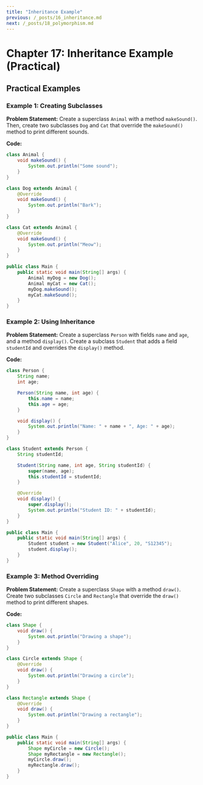 ```yaml
---
title: "Inheritance Example"
previous: /_posts/16_inheritance.md
next: /_posts/18_polymorphism.md
---
```

# Chapter 17: Inheritance Example (Practical)

## Practical Examples

### Example 1: Creating Subclasses

**Problem Statement:**
Create a superclass `Animal` with a method `makeSound()`. Then, create two subclasses `Dog` and `Cat` that override the `makeSound()` method to print different sounds.

**Code:**
```java
class Animal {
    void makeSound() {
        System.out.println("Some sound");
    }
}

class Dog extends Animal {
    @Override
    void makeSound() {
        System.out.println("Bark");
    }
}

class Cat extends Animal {
    @Override
    void makeSound() {
        System.out.println("Meow");
    }
}

public class Main {
    public static void main(String[] args) {
        Animal myDog = new Dog();
        Animal myCat = new Cat();
        myDog.makeSound();
        myCat.makeSound();
    }
}
```

### Example 2: Using Inheritance

**Problem Statement:**
Create a superclass `Person` with fields `name` and `age`, and a method `display()`. Create a subclass `Student` that adds a field `studentId` and overrides the `display()` method.

**Code:**
```java
class Person {
    String name;
    int age;

    Person(String name, int age) {
        this.name = name;
        this.age = age;
    }

    void display() {
        System.out.println("Name: " + name + ", Age: " + age);
    }
}

class Student extends Person {
    String studentId;

    Student(String name, int age, String studentId) {
        super(name, age);
        this.studentId = studentId;
    }

    @Override
    void display() {
        super.display();
        System.out.println("Student ID: " + studentId);
    }
}

public class Main {
    public static void main(String[] args) {
        Student student = new Student("Alice", 20, "S12345");
        student.display();
    }
}
```

### Example 3: Method Overriding

**Problem Statement:**
Create a superclass `Shape` with a method `draw()`. Create two subclasses `Circle` and `Rectangle` that override the `draw()` method to print different shapes.

**Code:**
```java
class Shape {
    void draw() {
        System.out.println("Drawing a shape");
    }
}

class Circle extends Shape {
    @Override
    void draw() {
        System.out.println("Drawing a circle");
    }
}

class Rectangle extends Shape {
    @Override
    void draw() {
        System.out.println("Drawing a rectangle");
    }
}

public class Main {
    public static void main(String[] args) {
        Shape myCircle = new Circle();
        Shape myRectangle = new Rectangle();
        myCircle.draw();
        myRectangle.draw();
    }
}
```
